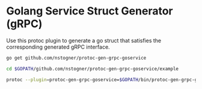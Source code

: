# Golang Service Struct Generator (gRPC)

Use this protoc plugin to generate a go struct that satisfies the corresponding generated gRPC interface.

```sh
go get github.com/nstogner/protoc-gen-grpc-goservice

cd $GOPATH/github.com/nstogner/protoc-gen-grpc-goservice/example

protoc --plugin=protoc-gen-grpc-goservice=$GOPATH/bin/protoc-gen-grpc-goservice --grpc-goservice_out=./grpcd example.proto
```
